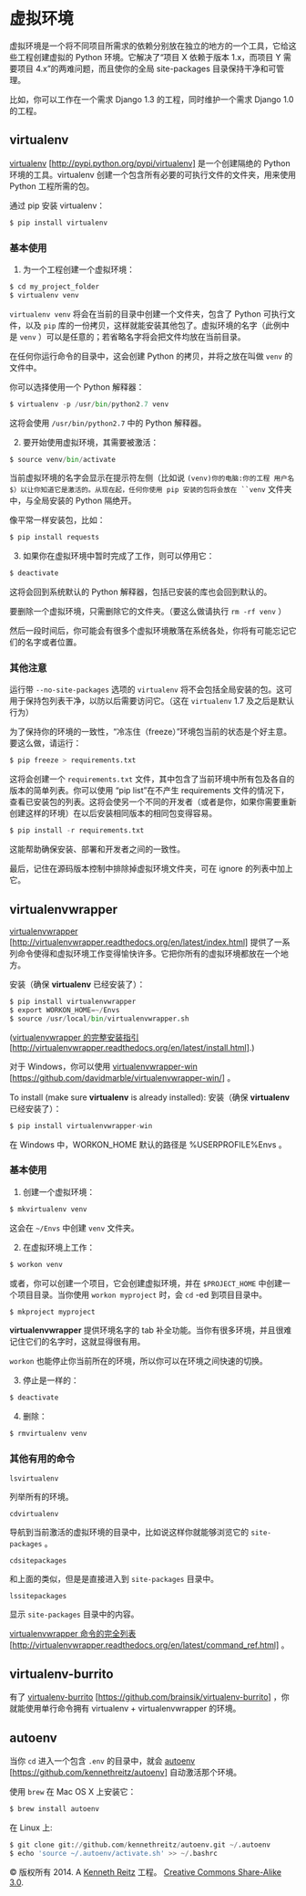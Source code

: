 # 虚拟环境

虚拟环境是一个将不同项目所需求的依赖分别放在独立的地方的一个工具，它给这些工程创建虚拟的 Python 环境。它解决了“项目 X 依赖于版本 1.x，而项目 Y 需要项目 4.x”的两难问题，而且使你的全局 site-packages 目录保持干净和可管理。

比如，你可以工作在一个需求 Django 1.3 的工程，同时维护一个需求 Django 1.0 的工程。

## virtualenv

[virtualenv](http://pypi.python.org/pypi/virtualenv) [http://pypi.python.org/pypi/virtualenv] 是一个创建隔绝的 Python 环境的工具。virtualenv 创建一个包含所有必要的可执行文件的文件夹，用来使用 Python 工程所需的包。

通过 pip 安装 virtualenv：

```py
$ pip install virtualenv 
```

### 基本使用

1.  为一个工程创建一个虚拟环境：

```py
$ cd my_project_folder
$ virtualenv venv 
```

`virtualenv venv` 将会在当前的目录中创建一个文件夹，包含了 Python 可执行文件，以及 `pip` 库的一份拷贝，这样就能安装其他包了。虚拟环境的名字（此例中是 `venv` ）可以是任意的；若省略名字将会把文件均放在当前目录。

在任何你运行命令的目录中，这会创建 Python 的拷贝，并将之放在叫做 `venv` 的文件中。

你可以选择使用一个 Python 解释器：

```py
$ virtualenv -p /usr/bin/python2.7 venv 
```

这将会使用 `/usr/bin/python2.7` 中的 Python 解释器。

2.  要开始使用虚拟环境，其需要被激活：

```py
$ source venv/bin/activate 
```

当前虚拟环境的名字会显示在提示符左侧（比如说 `(venv)你的电脑:你的工程 用户名$）以让你知道它是激活的。从现在起，任何你使用 pip 安装的包将会放在 ``venv` 文件夹中，与全局安装的 Python 隔绝开。

像平常一样安装包，比如：

```py
$ pip install requests 
```

3.  如果你在虚拟环境中暂时完成了工作，则可以停用它：

```py
$ deactivate 
```

这将会回到系统默认的 Python 解释器，包括已安装的库也会回到默认的。

要删除一个虚拟环境，只需删除它的文件夹。（要这么做请执行 `rm -rf venv` ）

然后一段时间后，你可能会有很多个虚拟环境散落在系统各处，你将有可能忘记它们的名字或者位置。

### 其他注意

运行带 `--no-site-packages` 选项的 `virtualenv` 将不会包括全局安装的包。这可用于保持包列表干净，以防以后需要访问它。（这在 `virtualenv` 1.7 及之后是默认行为）

为了保持你的环境的一致性，“冷冻住（freeze）”环境包当前的状态是个好主意。要这么做，请运行：

```py
$ pip freeze > requirements.txt 
```

这将会创建一个 `requirements.txt` 文件，其中包含了当前环境中所有包及各自的版本的简单列表。你可以使用 “pip list”在不产生 requirements 文件的情况下，查看已安装包的列表。这将会使另一个不同的开发者（或者是你，如果你需要重新创建这样的环境）在以后安装相同版本的相同包变得容易。

```py
$ pip install -r requirements.txt 
```

这能帮助确保安装、部署和开发者之间的一致性。

最后，记住在源码版本控制中排除掉虚拟环境文件夹，可在 ignore 的列表中加上它。

 ## virtualenvwrapper

[virtualenvwrapper](http://virtualenvwrapper.readthedocs.org/en/latest/index.html) [http://virtualenvwrapper.readthedocs.org/en/latest/index.html] 提供了一系列命令使得和虚拟环境工作变得愉快许多。它把你所有的虚拟环境都放在一个地方。

安装（确保 **virtualenv** 已经安装了）：

```py
$ pip install virtualenvwrapper
$ export WORKON_HOME=~/Envs
$ source /usr/local/bin/virtualenvwrapper.sh 
```

([virtualenvwrapper 的完整安装指引](http://virtualenvwrapper.readthedocs.org/en/latest/install.html) [http://virtualenvwrapper.readthedocs.org/en/latest/install.html].)

对于 Windows，你可以使用 [virtualenvwrapper-win](https://github.com/davidmarble/virtualenvwrapper-win/) [https://github.com/davidmarble/virtualenvwrapper-win/] 。

To install (make sure **virtualenv** is already installed): 安装（确保 **virtualenv** 已经安装了）：

```py
$ pip install virtualenvwrapper-win 
```

在 Windows 中，WORKON_HOME 默认的路径是 %USERPROFILE%Envs 。

### 基本使用

1.  创建一个虚拟环境：

```py
$ mkvirtualenv venv 
```

这会在 `~/Envs` 中创建 `venv` 文件夹。

2.  在虚拟环境上工作：

```py
$ workon venv 
```

或者，你可以创建一个项目，它会创建虚拟环境，并在 `$PROJECT_HOME` 中创建一个项目目录。当你使用 `workon myproject` 时，会 `cd` -ed 到项目目录中。

```py
$ mkproject myproject 
```

**virtualenvwrapper** 提供环境名字的 tab 补全功能。当你有很多环境，并且很难记住它们的名字时，这就显得很有用。

`workon` 也能停止你当前所在的环境，所以你可以在环境之间快速的切换。

3.  停止是一样的：

```py
$ deactivate 
```

4.  删除：

```py
$ rmvirtualenv venv 
```

### 其他有用的命令

`lsvirtualenv`

列举所有的环境。

`cdvirtualenv`

导航到当前激活的虚拟环境的目录中，比如说这样你就能够浏览它的 `site-packages` 。

`cdsitepackages`

和上面的类似，但是是直接进入到 `site-packages` 目录中。

`lssitepackages`

显示 `site-packages` 目录中的内容。

[virtualenvwrapper 命令的完全列表](http://virtualenvwrapper.readthedocs.org/en/latest/command_ref.html) [http://virtualenvwrapper.readthedocs.org/en/latest/command_ref.html] 。 

## virtualenv-burrito

有了 [virtualenv-burrito](https://github.com/brainsik/virtualenv-burrito) [https://github.com/brainsik/virtualenv-burrito] ，你就能使用单行命令拥有 virtualenv + virtualenvwrapper 的环境。

## autoenv

当你 `cd` 进入一个包含 `.env` 的目录中，就会 [autoenv](https://github.com/kennethreitz/autoenv) [https://github.com/kennethreitz/autoenv] 自动激活那个环境。

使用 `brew` 在 Mac OS X 上安装它：

```py
$ brew install autoenv 
```

在 Linux 上:

```py
$ git clone git://github.com/kennethreitz/autoenv.git ~/.autoenv
$ echo 'source ~/.autoenv/activate.sh' >> ~/.bashrc 
```

© 版权所有 2014\. A <a href="http://kennethreitz.com/pages/open-projects.html">Kenneth Reitz</a> 工程。 <a href="http://creativecommons.org/licenses/by-nc-sa/3.0/"> Creative Commons Share-Alike 3.0</a>.